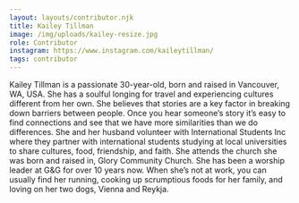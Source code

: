 ```yaml
---
layout: layouts/contributor.njk
title: Kailey Tillman
image: /img/uploads/kailey-resize.jpg
role: Contributor
instagram: https://www.instagram.com/kaileytillman/
tags: contributor
---
```

Kailey Tillman is a passionate 30-year-old, born and raised in Vancouver, WA, USA. She has a soulful longing for travel and experiencing cultures different from her own. She believes that stories are a key factor in breaking down barriers between people. Once you hear someone’s story it’s easy to find connections and see that we have more similarities than we do differences. She and her husband volunteer with International Students Inc where they partner with international students studying at local universities to share cultures, food, friendship, and faith. She attends the church she was born and raised in, Glory Community Church. She has been a worship leader at G&amp;G for over 10 years now. When she’s not at work, you can usually find her running, cooking up scrumptious foods for her family, and loving on her two dogs, Vienna and Reykja.